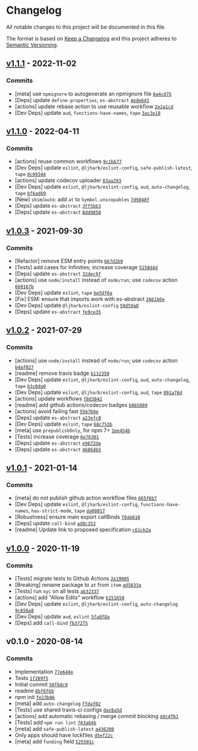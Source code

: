 # Changelog

All notable changes to this project will be documented in this file.

The format is based on [Keep a Changelog](https://keepachangelog.com/en/1.0.0/)
and this project adheres to [Semantic Versioning](https://semver.org/spec/v2.0.0.html).

## [v1.1.1](https://github.com/es-shims/Array.prototype.at/compare/v1.1.0...v1.1.1) - 2022-11-02

### Commits

- [meta] use `npmignore` to autogenerate an npmignore file [`6a4cd75`](https://github.com/es-shims/Array.prototype.at/commit/6a4cd758143e93e275363fede4b412f1afd099bf)
- [Deps] update `define-properties`, `es-abstract` [`4ede643`](https://github.com/es-shims/Array.prototype.at/commit/4ede643ccb6b87acdc91a054f9710361f14a93c5)
- [actions] update rebase action to use reusable workflow [`2e2a1cd`](https://github.com/es-shims/Array.prototype.at/commit/2e2a1cd34dba07fc63a3f49adbe2efa52ff31a58)
- [Dev Deps] update `aud`, `functions-have-names`, `tape` [`3ac3e18`](https://github.com/es-shims/Array.prototype.at/commit/3ac3e181af3efc9c2ce1df9689b6b27448e20393)

## [v1.1.0](https://github.com/es-shims/Array.prototype.at/compare/v1.0.3...v1.1.0) - 2022-04-11

### Commits

- [actions] reuse common workflows [`9c1bb77`](https://github.com/es-shims/Array.prototype.at/commit/9c1bb77ab96fa49ecbdc1b165582d7644112bdea)
- [Dev Deps] update `eslint`, `@ljharb/eslint-config`, `safe-publish-latest`, `tape` [`0c09344`](https://github.com/es-shims/Array.prototype.at/commit/0c093448390f366ff1518361378b5c377e6acf45)
- [actions] update codecov uploader [`83aa293`](https://github.com/es-shims/Array.prototype.at/commit/83aa2933353015e7385464d96bcbe92740a07be5)
- [Dev Deps] update `eslint`, `@ljharb/eslint-config`, `aud`, `auto-changelog`, `tape` [`bf6ad69`](https://github.com/es-shims/Array.prototype.at/commit/bf6ad69d08818237b09c4b8079bd06bf0499ff0e)
- [New] `shim`/`auto`: add `at` to `Symbol.unscopables` [`7d9840f`](https://github.com/es-shims/Array.prototype.at/commit/7d9840f124331582a597ec2c57070e29ff739977)
- [Deps] update `es-abstract` [`3ff5bb3`](https://github.com/es-shims/Array.prototype.at/commit/3ff5bb35381015b807be56b8fceee3b439475dbb)
- [Deps] update `es-abstract` [`8dd0858`](https://github.com/es-shims/Array.prototype.at/commit/8dd0858910e7ecb7ed2df7b18340b5e4412fb3f3)

## [v1.0.3](https://github.com/es-shims/Array.prototype.at/compare/v1.0.2...v1.0.3) - 2021-09-30

### Commits

- [Refactor] remove ESM entry points [`667d2b9`](https://github.com/es-shims/Array.prototype.at/commit/667d2b94aadfdbfd9e958c263c886a92b3b65965)
- [Tests] add cases for Infinities; increase coverage [`5158d4d`](https://github.com/es-shims/Array.prototype.at/commit/5158d4d1bd19ac1b6bb7d5a1f1e07dcf622020af)
- [Deps] update `es-abstract` [`32dec9f`](https://github.com/es-shims/Array.prototype.at/commit/32dec9fd71c97cf9cdca379167d7d29dc6858a63)
- [actions] use `node/install` instead of `node/run`; use `codecov` action [`6b9167b`](https://github.com/es-shims/Array.prototype.at/commit/6b9167bb8351a6b0ff8c6fcf2e08ece3ea61a072)
- [Dev Deps] update `eslint`, `tape` [`be5df6a`](https://github.com/es-shims/Array.prototype.at/commit/be5df6a638f18e3069ebc5c9ecb4b524ffa2ec61)
- [Fix] ESM: ensure that imports work with es-abstract [`2661b6e`](https://github.com/es-shims/Array.prototype.at/commit/2661b6e34f4dadec2caf6ce56f2d9219dbac94dd)
- [Dev Deps] update `@ljharb/eslint-config` [`59d59a8`](https://github.com/es-shims/Array.prototype.at/commit/59d59a898401fd797042da4a659a1a60e939064b)
- [Deps] update `es-abstract` [`fe9ce35`](https://github.com/es-shims/Array.prototype.at/commit/fe9ce351f2ed75679bcaaeb90da35cb6d5d6934b)

## [v1.0.2](https://github.com/es-shims/Array.prototype.at/compare/v1.0.1...v1.0.2) - 2021-07-29

### Commits

- [actions] use `node/install` instead of `node/run`; use `codecov` action [`b4af027`](https://github.com/es-shims/Array.prototype.at/commit/b4af027a0006afd39698b95ab4f311e08c661345)
- [readme] remove travis badge [`b132350`](https://github.com/es-shims/Array.prototype.at/commit/b1323509f258d84f9e6f73bb29cab419baf4a310)
- [Dev Deps] update `eslint`, `@ljharb/eslint-config`, `aud`, `auto-changelog`, `tape` [`b3c0da0`](https://github.com/es-shims/Array.prototype.at/commit/b3c0da0c12cb90340f103d396f3fd2c29ab2d266)
- [Dev Deps] update `eslint`, `@ljharb/eslint-config`, `aud`, `tape` [`091a76d`](https://github.com/es-shims/Array.prototype.at/commit/091a76d64ce8196f47f7b49c2b0243b0877cc1bc)
- [actions] update workflows [`f8d3842`](https://github.com/es-shims/Array.prototype.at/commit/f8d3842d30fc5030cd0fe662b32db9334a557c5c)
- [readme] add github actions/codecov badges [`b865889`](https://github.com/es-shims/Array.prototype.at/commit/b86588935f7afc5dcf504e712bb01c6006eb36ed)
- [actions] avoid failing fast [`556768e`](https://github.com/es-shims/Array.prototype.at/commit/556768ea15585e2172ee8a5076ea38abd5fa5cdb)
- [Deps] update `es-abstract` [`a23efc0`](https://github.com/es-shims/Array.prototype.at/commit/a23efc0b4b036c0094622238fa4e0b00f2c976aa)
- [Dev Deps] update `eslint`, `tape` [`68c753b`](https://github.com/es-shims/Array.prototype.at/commit/68c753bb919a62154908a4501c2a9fdd6d4f5057)
- [meta] use `prepublishOnly`, for npm 7+ [`2ee454b`](https://github.com/es-shims/Array.prototype.at/commit/2ee454b614c05267085cbcddb78b48feeded88da)
- [Tests] increase coverage [`6e76301`](https://github.com/es-shims/Array.prototype.at/commit/6e763012b721444ad16d23b949d8ec96c0e2f716)
- [Deps] update `es-abstract` [`e9672de`](https://github.com/es-shims/Array.prototype.at/commit/e9672deb8361cc95c51ee60cb4c2c9f3b523464c)
- [Deps] update `es-abstract` [`4686db5`](https://github.com/es-shims/Array.prototype.at/commit/4686db562857d614ae52dcc249b33779402795b7)

## [v1.0.1](https://github.com/es-shims/Array.prototype.at/compare/v1.0.0...v1.0.1) - 2021-01-14

### Commits

- [meta] do not publish github action workflow files [`665f6b7`](https://github.com/es-shims/Array.prototype.at/commit/665f6b766fbfbd6d30fa6da6df8866cd37d8640e)
- [Dev Deps] update `eslint`, `@ljharb/eslint-config`, `functions-have-names`, `has-strict-mode`, `tape` [`da08017`](https://github.com/es-shims/Array.prototype.at/commit/da080173d5f8c60f34a17b4570474ea47307c7ac)
- [Robustness] ensure main export callBinds [`f0ab610`](https://github.com/es-shims/Array.prototype.at/commit/f0ab6105d48f9ee8d899fcd066611478677a35ff)
- [Deps] update `call-bind` [`ad8c353`](https://github.com/es-shims/Array.prototype.at/commit/ad8c353a35f6c30b162f56a12a0e53cbd90545b8)
- [readme] Update link to proposed specification [`c61cb2a`](https://github.com/es-shims/Array.prototype.at/commit/c61cb2a0222b1b2c94a94a5fe2159df6cef20df7)

## [v1.0.0](https://github.com/es-shims/Array.prototype.at/compare/v0.1.0...v1.0.0) - 2020-11-19

### Commits

- [Tests] migrate tests to Github Actions [`2e19005`](https://github.com/es-shims/Array.prototype.at/commit/2e1900557de3d535b2f98d4acdfcc168a0d2493b)
- [Breaking] rename package to `at` from `item` [`ad5633a`](https://github.com/es-shims/Array.prototype.at/commit/ad5633a5e65e120f88bdec0218ba12f6877d28fa)
- [Tests] run `nyc` on all tests [`ab32337`](https://github.com/es-shims/Array.prototype.at/commit/ab32337a861741cc6f8fa47cd345f1f49f65f412)
- [actions] add "Allow Edits" workflow [`b151658`](https://github.com/es-shims/Array.prototype.at/commit/b15165887970616e71b3f365e1c2c5da3c9531ae)
- [Dev Deps] update `eslint`, `@ljharb/eslint-config`, `auto-changelog` [`9c656a8`](https://github.com/es-shims/Array.prototype.at/commit/9c656a8ddab82c9f047bb1efa0523cc63d3fded7)
- [Dev Deps] update `aud`, `eslint` [`5fa8f8a`](https://github.com/es-shims/Array.prototype.at/commit/5fa8f8afd2cd3ee74d193404363a3947a1ec3730)
- [Deps] add `call-bind` [`fb37275`](https://github.com/es-shims/Array.prototype.at/commit/fb37275bcd07b06175194937a28fc9b65fe57f89)

## v0.1.0 - 2020-08-14

### Commits

- Implementation [`77e648e`](https://github.com/es-shims/Array.prototype.at/commit/77e648ea2c5ef2236c248691abca94cae1188fa9)
- Tests [`1f289f5`](https://github.com/es-shims/Array.prototype.at/commit/1f289f563e08b6228da6c939281f4597ab82cead)
- Initial commit [`50fbdc9`](https://github.com/es-shims/Array.prototype.at/commit/50fbdc951d03131b11a3a1b6fe0dd9ca06587909)
- readme [`6bf6f6b`](https://github.com/es-shims/Array.prototype.at/commit/6bf6f6b639cdbccb2e1dd7d5f713ce5d60eda2f5)
- npm init [`fe23b86`](https://github.com/es-shims/Array.prototype.at/commit/fe23b8692a026659562b2924e2372cd2f811c41c)
- [meta] add `auto-changelog` [`ffdaf02`](https://github.com/es-shims/Array.prototype.at/commit/ffdaf02675b96bafb959725d2651e19ab7cd9d22)
- [Tests] use shared travis-ci configs [`dac6a5d`](https://github.com/es-shims/Array.prototype.at/commit/dac6a5dc266bc3b89192260b992c4dc90b36db8f)
- [actions] add automatic rebasing / merge commit blocking [`ddc4fb1`](https://github.com/es-shims/Array.prototype.at/commit/ddc4fb1b0f47b3b4719e6efab8a3160cff4b35f3)
- [Tests] add `npm run lint` [`763a64b`](https://github.com/es-shims/Array.prototype.at/commit/763a64bc2807b8934c4c204e9aa061e6c1f0b03c)
- [meta] add `safe-publish-latest` [`a436200`](https://github.com/es-shims/Array.prototype.at/commit/a436200718842597cc8c11e5848ca54cf803e430)
- Only apps should have lockfiles [`d5ef22c`](https://github.com/es-shims/Array.prototype.at/commit/d5ef22c0145201b3667eb37e3b5d024604e02176)
- [meta] add `funding` field [`525501c`](https://github.com/es-shims/Array.prototype.at/commit/525501c562674cecfb583bdf5984d888e4cdb3fc)
